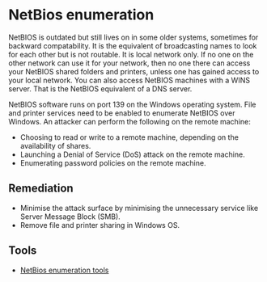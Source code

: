# NetBios enumeration

NetBIOS is outdated but still lives on in some older systems, sometimes for backward compatability. It is the equivalent of broadcasting names to look for each other but is not routable. It is local network only. If no one on the other network can use it for your network, then no one there can access your NetBIOS shared folders and printers, unless one has gained access to your local network. You can also access NetBIOS machines with a WINS server. That is the NetBIOS equivalent of a DNS server.

NetBIOS software runs on port 139 on the Windows operating system. File and printer services need to be enabled to enumerate NetBIOS over Windows. An attacker can perform the following on the remote machine:

* Choosing to read or write to a remote machine, depending on the availability of shares.
* Launching a Denial of Service (DoS) attack on the remote machine.
* Enumerating password policies on the remote machine.

## Remediation

* Minimise the attack surface by minimising the unnecessary service like Server Message Block (SMB).
* Remove file and printer sharing in Windows OS.

## Tools

* [NetBios enumeration tools](red-testlab:docs/enum/netbios)

